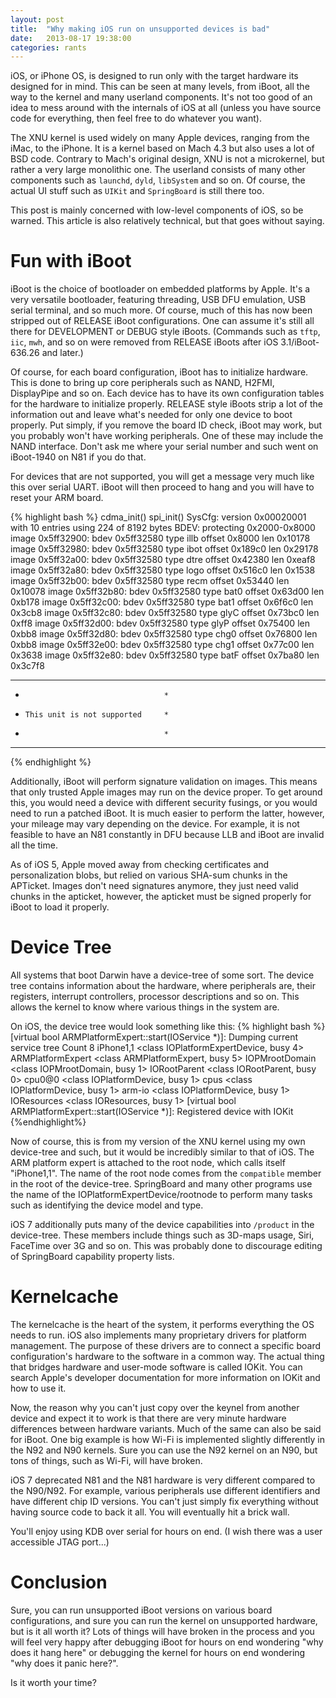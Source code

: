 ```yaml
---
layout: post
title:  "Why making iOS run on unsupported devices is bad"
date:   2013-08-17 19:38:00
categories: rants
---
```


iOS, or iPhone OS, is designed to run only with the target hardware its designed for in mind. This can be seen at
many levels, from iBoot, all the way to the kernel and many userland components. It's not too good of an idea
to mess around with the internals of iOS at all (unless you have source code for everything, then feel free to
do whatever you want).

The XNU kernel is used widely on many Apple devices, ranging from the iMac, to the iPhone. It is a kernel based on Mach 
4.3 but also uses a lot of BSD code. Contrary to Mach's original design, XNU is not a microkernel, but rather a very 
large monolithic one. The userland consists of many other components such as `launchd`, `dyld`, `libSystem` and so on.
Of course, the actual UI stuff such as `UIKit` and `SpringBoard` is still there too.

This post is mainly concerned with low-level components of iOS, so be warned. This article is also relatively technical,
but that goes without saying.

Fun with iBoot
==============

iBoot is the choice of bootloader on embedded platforms by Apple. It's a very versatile bootloader, featuring threading,
USB DFU emulation, USB serial terminal, and so much more. Of course, much of this has now been stripped out of RELEASE
iBoot configurations. One can assume it's still all there for DEVELOPMENT or DEBUG style iBoots. (Commands such as
`tftp`, `iic`, `mwh`, and so on were removed from RELEASE iBoots after iOS 3.1/iBoot-636.26 and later.)

Of course, for each board configuration, iBoot has to initialize hardware. This is done to bring up core peripherals such
as NAND, H2FMI, DisplayPipe and so on. Each device has to have its own configuration tables for the hardware to initialize
properly. RELEASE style iBoots strip a lot of the information out and leave what's needed for only one device to boot properly.
Put simply, if you remove the board ID check, iBoot may work, but you probably won't have working peripherals. One of these may
include the NAND interface. Don't ask me where your serial number and such went on iBoot-1940 on N81 if you do that.

For devices that are not supported, you will get a message very much like this over serial UART. iBoot will then proceed to hang
and you will have to reset your ARM board.

{% highlight bash %}
cdma_init()
spi_init()
SysCfg: version 0x00020001 with 10 entries using 224 of 8192 bytes
BDEV: protecting 0x2000-0x8000
image 0x5ff32900: bdev 0x5ff32580 type illb offset 0x8000 len 0x10178
image 0x5ff32980: bdev 0x5ff32580 type ibot offset 0x189c0 len 0x29178
image 0x5ff32a00: bdev 0x5ff32580 type dtre offset 0x42380 len 0xeaf8
image 0x5ff32a80: bdev 0x5ff32580 type logo offset 0x516c0 len 0x1538
image 0x5ff32b00: bdev 0x5ff32580 type recm offset 0x53440 len 0x10078
image 0x5ff32b80: bdev 0x5ff32580 type bat0 offset 0x63d00 len 0xb178
image 0x5ff32c00: bdev 0x5ff32580 type bat1 offset 0x6f6c0 len 0x3cb8
image 0x5ff32c80: bdev 0x5ff32580 type glyC offset 0x73bc0 len 0xff8
image 0x5ff32d00: bdev 0x5ff32580 type glyP offset 0x75400 len 0xbb8
image 0x5ff32d80: bdev 0x5ff32580 type chg0 offset 0x76800 len 0xbb8
image 0x5ff32e00: bdev 0x5ff32580 type chg1 offset 0x77c00 len 0x3638
image 0x5ff32e80: bdev 0x5ff32580 type batF offset 0x7ba80 len 0x3c7f8

**************************************
*                                    *
*     This unit is not supported     *
*                                    *
**************************************
{% endhighlight %}

Additionally, iBoot will perform signature validation on images. This means that only trusted Apple
images may run on the device proper. To get around this, you would need a device with different security fusings, or
you would need to run a patched iBoot. It is much easier to perform the latter, however, your mileage may vary
depending on the device. For example, it is not feasible to have an N81 constantly in DFU because LLB and iBoot 
are invalid all the time. 

As of iOS 5, Apple moved away from checking certificates and personalization blobs, but relied on various SHA-sum
chunks in the APTicket. Images don't need signatures anymore, they just need valid chunks in the apticket, however,
the apticket must be signed properly for iBoot to load it properly.

Device Tree
===========

All systems that boot Darwin have a device-tree of some sort. The device tree contains information about the hardware,
where peripherals are, their registers, interrupt controllers, processor descriptions and so on. This allows the kernel
to know where various things in the system are.

On iOS, the device tree would look something like this:
{% highlight bash %}
[virtual bool ARMPlatformExpert::start(IOService *)]: Dumping current service tree
Count 8
    iPhone1,1 <class IOPlatformExpertDevice, busy 4>
      ARMPlatformExpert <class ARMPlatformExpert, busy 5>
        IOPMrootDomain <class IOPMrootDomain, busy 1>
          IORootParent <class IORootParent, busy 0>
        cpu0@0 <class IOPlatformDevice, busy 1>
        cpus <class IOPlatformDevice, busy 1>
        arm-io <class IOPlatformDevice, busy 1>
      IOResources <class IOResources, busy 1>
[virtual bool ARMPlatformExpert::start(IOService *)]: Registered device with IOKit
{%endhighlight%}

Now of course, this is from my version of the XNU kernel using my own device-tree and such, but it would be incredibly
similar to that of iOS. The ARM platform expert is attached to the root node, which calls itself "iPhone1,1". The 
name of the root node comes from the `compatible` member in the root of the device-tree. SpringBoard and many other programs
use the name of the IOPlatformExpertDevice/rootnode to perform many tasks such as identifying the device model and type.

iOS 7 additionally puts many of the device capabilities into `/product` in the device-tree. These members include things such
as 3D-maps usage, Siri, FaceTime over 3G and so on. This was probably done to discourage editing of SpringBoard capability
property lists.

Kernelcache
===========

The kernelcache is the heart of the system, it performs everything the OS needs to run. iOS also implements many
proprietary drivers for platform management. The purpose of these drivers are to connect a specific board configuration's 
hardware to the software in a common way. The actual thing that bridges hardware and user-mode software is called IOKit.
You can search Apple's developer documentation for more information on IOKit and how to use it.

Now, the reason why you can't just copy over the keynel from another device and expect it to work is that there are 
very minute hardware differences between hardware variants. Much of the same can also be said for iBoot. One big example
is how Wi-Fi is implemented slightly differently in the N92 and N90 kernels. Sure you can use the N92 kernel on an N90, but
tons of things, such as Wi-Fi, will have broken.

iOS 7 deprecated N81 and the N81 hardware is very different compared to the N90/N92. For example, various peripherals use
different identifiers and have different chip ID versions. You can't just simply fix everything without having source code
to back it all. You will eventually hit a brick wall. 

You'll enjoy using KDB over serial for hours on end. (I wish there was a user accessible JTAG port...)

Conclusion
==========

Sure, you can run unsupported iBoot versions on various board configurations, and sure you can run the kernel on unsupported
hardware, but is it all worth it? Lots of things will have broken in the process and you will feel very happy after debugging
iBoot for hours on end wondering "why does it hang here" or debugging the kernel for hours on end wondering "why does it
panic here?".

Is it worth your time?

